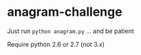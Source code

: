 anagram-challenge
=================

Just run ```python anagram.py``` ... and be patient

Require python 2.6 or 2.7 (not 3.x)
